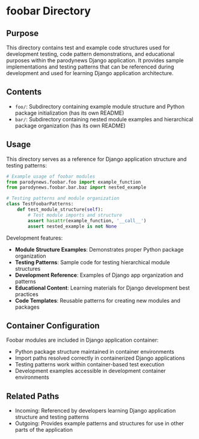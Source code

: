 
# foobar Directory

## Purpose
This directory contains test and example code structures used for development testing, code pattern demonstrations, and educational purposes within the parodynews Django application. It provides sample implementations and testing patterns that can be referenced during development and used for learning Django application architecture.

## Contents
- `foo/`: Subdirectory containing example module structure and Python package initialization (has its own README)
- `bar/`: Subdirectory containing nested module examples and hierarchical package organization (has its own README)

## Usage
This directory serves as a reference for Django application structure and testing patterns:

```python
# Example usage of foobar modules
from parodynews.foobar.foo import example_function
from parodynews.foobar.bar.baz import nested_example

# Testing patterns and module organization
class TestFoobarPatterns:
    def test_module_structure(self):
        # Test module imports and structure
        assert hasattr(example_function, '__call__')
        assert nested_example is not None
```

Development features:
- **Module Structure Examples**: Demonstrates proper Python package organization
- **Testing Patterns**: Sample code for testing hierarchical module structures
- **Development Reference**: Examples of Django app organization and patterns
- **Educational Content**: Learning materials for Django development best practices
- **Code Templates**: Reusable patterns for creating new modules and packages

## Container Configuration
Foobar modules are included in Django application container:
- Python package structure maintained in container environments
- Import paths resolved correctly in containerized Django applications
- Testing patterns work within container-based test execution
- Development examples accessible in development container environments

## Related Paths
- Incoming: Referenced by developers learning Django application structure and testing patterns
- Outgoing: Provides example patterns and structures for use in other parts of the application
